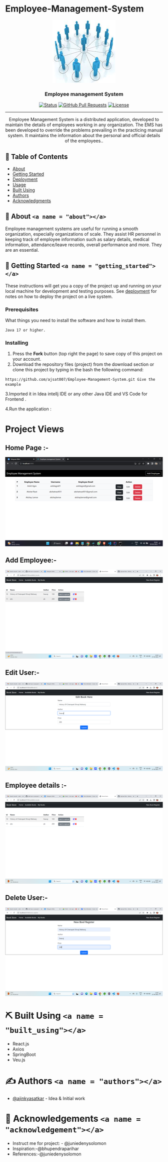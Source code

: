 # Employee-Management-System

<p align="center">
  <a href="" rel="noopener">
 <img width=200px height=200px src="https://github.com/ajsat007/Employee-Management-System/blob/main/images%20(1).jpg" alt="Project logo"></a>
</p>

<h3 align="center">Employee management System</h3>

<div align="center">

  [![Status](https://www.google.com/url?sa=i&url=https%3A%2F%2Fgithub.com%2Ftopics%2Fhospital-management-system%3Fl%3Dpython&psig=AOvVaw11txWWXobtW-hg6xS2NoI1&ust=1682595253838000&source=images&cd=vfe&ved=0CBEQjRxqFwoTCJDy9_y5x_4CFQAAAAAdAAAAABAE)]()
  [![GitHub Pull Requests](https://img.shields.io/github/issues-pr/kylelobo/The-Documentation-Compendium.svg)](https://github.com/kylelobo/The-Documentation-Compendium/pulls)
  [![License](https://img.shields.io/badge/license-MIT-blue.svg)](/LICENSE)

</div>

---

<p align="center">Employee Management System is a distributed application, developed to maintain the details of employees working in any organization.
The EMS has been developed to override the problems prevailing in the practicing manual system. It maintains the information about the personal and official details of the employees.. 
    <br> 
</p>

## 📝 Table of Contents

- [About](#about)
- [Getting Started](#getting_started)
- [Deployment](#deployment)
- [Usage](#usage)
- [Built Using](#built_using)
- [Authors](#authors)
- [Acknowledgments](#acknowledgement)

## 🧐 About `<a name = "about"></a>`

Employee management systems are useful for running a smooth organization, especially organizations of scale. They assist HR personnel in keeping track of employee information such as salary details, medical information, attendance/leave records, overall performance and more. They are an essential.

## 🏁 Getting Started `<a name = "getting_started"></a>`

These instructions will get you a copy of the project up and running on your local machine for development and testing purposes. See [deployment](#deployment) for notes on how to deploy the project on a live system.

### Prerequisites

What things you need to install the software and how to install them.

```
Java 17 or higher.
```

### Installing

1. Press the **Fork** button (top right the page) to save copy of this project on your account.
2. Download the repository files (project) from the download section or clone this project by typing in the bash the following command:

```
https://github.com/ajsat007/Employee-Management-System.git Give the example
```

3.Imported it in Idea intellj IDE or any other Java IDE and VS Code for Frontend .

4.Run the application :

# Project Views

## Home Page :-

![](https://github.com/ajsat007/Employee-Management-System/blob/main/Preview/Home%20Page.png)

## Add Employee:-

![](https://github.com/Akshay-Pandhare/BooK-Store-Management/blob/main/Book-Store-Management/ProjectPreview/Add-Books.png)

## Edit User:-

![](https://github.com/Akshay-Pandhare/BooK-Store-Management/blob/main/Book-Store-Management/ProjectPreview/Edit%20Book.png)

## Employee details :-

![](https://github.com/Akshay-Pandhare/BooK-Store-Management/blob/main/Book-Store-Management/ProjectPreview/AvailableBooks.png)

## Delete User:-

![](https://github.com/Akshay-Pandhare/BooK-Store-Management/blob/main/Book-Store-Management/ProjectPreview/NewBook.png)



# ⛏️ Built Using `<a name = "built_using"></a>`

- React.js
- Axios
- SpringBoot
- Veu.js

# ✍️ Authors `<a name = "authors"></a>`

- [@ajinkyasatkar](https://github.com/ajsat007) - Idea & Initial work

# 🎉 Acknowledgements `<a name = "acknowledgement"></a>`

- Instruct me for project: - @juniedenysolomon
- Inspiration:-@bhupendraparihar
- References:-@juniedenysolomon

